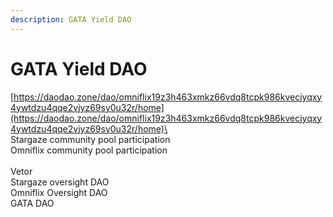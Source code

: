 ```yaml
---
description: GATA Yield DAO
---
```


# GATA Yield DAO

[https://daodao.zone/dao/omniflix19z3h463xmkz66vdq8tcpk986kvecjyqxy4ywtdzu4qqe2vjyz69sy0u32r/home](https://daodao.zone/dao/omniflix19z3h463xmkz66vdq8tcpk986kvecjyqxy4ywtdzu4qqe2vjyz69sy0u32r/home)\
\
Stargaze community pool participation  \
Omniflix community pool participation \
\
Vetor\
Stargaze oversight DAO\
Omniflix Oversight DAO\
GATA DAO
